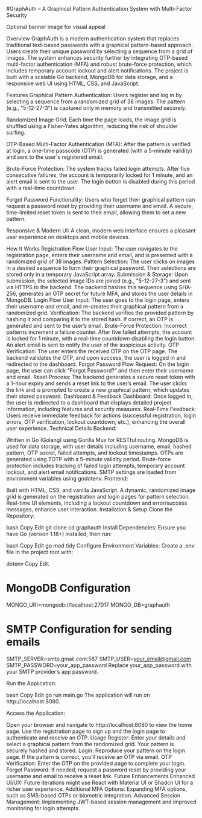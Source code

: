 #GraphAuth – A Graphical Pattern Authentication System with Multi-Factor Security

Optional banner image for visual appeal

Overview
GraphAuth is a modern authentication system that replaces traditional text-based passwords with a graphical pattern-based approach. Users create their unique password by selecting a sequence from a grid of images. The system enhances security further by integrating OTP-based multi-factor authentication (MFA) and robust brute-force protection, which includes temporary account lockout and alert notifications. The project is built with a scalable Go backend, MongoDB for data storage, and a responsive web UI using HTML, CSS, and JavaScript.

Features
Graphical Pattern Authentication:
Users register and log in by selecting a sequence from a randomized grid of 38 images. The pattern (e.g., "5-12-27-3") is captured only in memory and transmitted securely.

Randomized Image Grid:
Each time the page loads, the image grid is shuffled using a Fisher-Yates algorithm, reducing the risk of shoulder surfing.

OTP-Based Multi-Factor Authentication (MFA):
After the pattern is verified at login, a one-time passcode (OTP) is generated (with a 5-minute validity) and sent to the user's registered email.

Brute-Force Protection:
The system tracks failed login attempts. After five consecutive failures, the account is temporarily locked for 1 minute, and an alert email is sent to the user. The login button is disabled during this period with a real-time countdown.

Forgot Password Functionality:
Users who forget their graphical pattern can request a password reset by providing their username and email. A secure, time-limited reset token is sent to their email, allowing them to set a new pattern.

Responsive & Modern UI:
A clean, modern web interface ensures a pleasant user experience on desktops and mobile devices.

How It Works
Registration Flow
User Input:
The user navigates to the registration page, enters their username and email, and is presented with a randomized grid of 38 images.
Pattern Selection:
The user clicks on images in a desired sequence to form their graphical password. Their selections are stored only in a temporary JavaScript array.
Submission & Storage:
Upon submission, the selected image IDs are joined (e.g., "5-12-27-3") and sent via HTTPS to the backend.
The backend hashes this sequence using SHA-256, generates an OTP secret for future MFA, and stores the user details in MongoDB.
Login Flow
User Input:
The user goes to the login page, enters their username and email, and re-creates their graphical pattern from a randomized grid.
Verification:
The backend verifies the provided pattern by hashing it and comparing it to the stored hash.
If correct, an OTP is generated and sent to the user’s email.
Brute-Force Protection:
Incorrect patterns increment a failure counter. After five failed attempts, the account is locked for 1 minute, with a real-time countdown disabling the login button.
An alert email is sent to notify the user of the suspicious activity.
OTP Verification:
The user enters the received OTP on the OTP page.
The backend validates the OTP, and upon success, the user is logged in and redirected to the dashboard.
Forgot Password Flow
Request:
On the login page, the user can click “Forgot Password?” and then enter their username and email.
Reset Process:
The backend generates a secure reset token with a 1-hour expiry and sends a reset link to the user’s email.
The user clicks the link and is prompted to create a new graphical pattern, which updates their stored password.
Dashboard & Feedback
Dashboard:
Once logged in, the user is redirected to a dashboard that displays detailed project information, including features and security measures.
Real-Time Feedback:
Users receive immediate feedback for actions (successful registration, login errors, OTP verification, lockout countdown, etc.), enhancing the overall user experience.
Technical Details
Backend:

Written in Go (Golang) using Gorilla Mux for RESTful routing.
MongoDB is used for data storage, with user details including username, email, hashed pattern, OTP secret, failed attempts, and lockout timestamps.
OTPs are generated using TOTP with a 5-minute validity period.
Brute-force protection includes tracking of failed login attempts, temporary account lockout, and alert email notifications.
SMTP settings are loaded from environment variables using godotenv.
Frontend:

Built with HTML, CSS, and vanilla JavaScript.
A dynamic, randomized image grid is generated on the registration and login pages for pattern selection.
Real-time UI elements, including a lockout countdown and error/success messages, enhance user interaction.
Installation & Setup
Clone the Repository:

bash
Copy
Edit
git clone <repository-url>
cd graphauth
Install Dependencies: Ensure you have Go (version 1.18+) installed, then run:

bash
Copy
Edit
go mod tidy
Configure Environment Variables: Create a .env file in the project root with:

dotenv
Copy
Edit
# MongoDB Configuration
MONGO_URI=mongodb://localhost:27017
MONGO_DB=graphauth

# SMTP Configuration for sending emails
SMTP_SERVER=smtp.gmail.com:587
SMTP_USER=your_email@gmail.com
SMTP_PASSWORD=your_app_password
Replace your_app_password with your SMTP provider’s app password.

Run the Application:

bash
Copy
Edit
go run main.go
The application will run on http://localhost:8080.

Access the Application:

Open your browser and navigate to http://localhost:8080 to view the home page.
Use the registration page to sign up and the login page to authenticate and receive an OTP.
Usage
Register:
Enter your details and select a graphical pattern from the randomized grid.
Your pattern is securely hashed and stored.
Login:
Reproduce your pattern on the login page. If the pattern is correct, you’ll receive an OTP via email.
OTP Verification:
Enter the OTP on the provided page to complete your login.
Forgot Password:
If needed, request a password reset by providing your username and email to receive a reset link.
Future Enhancements
Enhanced UI/UX:
Future iterations might use React with Material UI or Shadcn UI for a richer user experience.
Additional MFA Options:
Expanding MFA options, such as SMS-based OTPs or biometric integration.
Advanced Session Management:
Implementing JWT-based session management and improved monitoring for login attempts.
